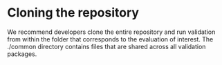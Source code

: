 
# Cloning the repository
We recommend developers clone the entire repository and run validation from within
the folder that corresponds to the evaluation of interest.  The ./common directory
contains files that are shared across all validation packages.

